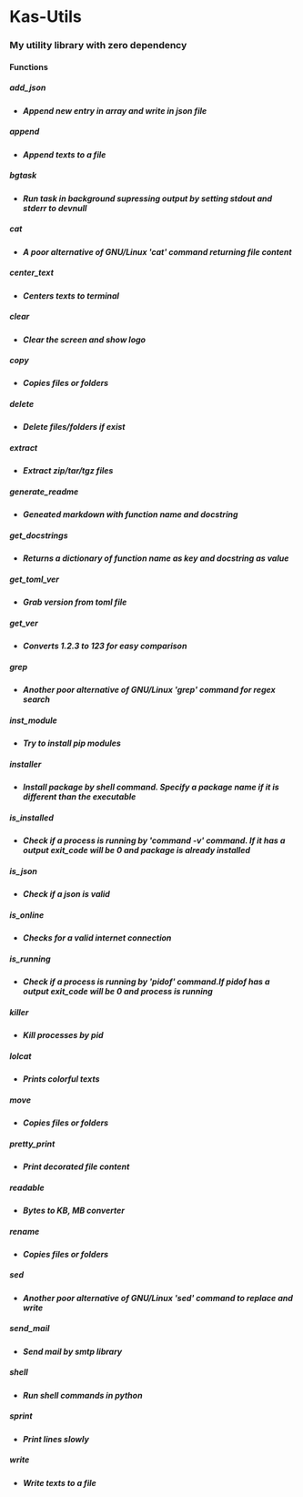 # Kas-Utils

### My utility library with zero dependency

#### Functions

##### add_json
 - ***Append new entry in array and write in json file***
##### append
 - ***Append texts to a file***
##### bgtask
 - ***Run task in background supressing output by setting stdout and stderr to devnull***
##### cat
 - ***A poor alternative of GNU/Linux 'cat' command returning file content***
##### center_text
 - ***Centers texts to terminal***
##### clear
 - ***Clear the screen and show logo***
##### copy
 - ***Copies files or folders***
##### delete
 - ***Delete files/folders if exist***
##### extract
 - ***Extract zip/tar/tgz files***
##### generate_readme
 - ***Geneated markdown with function name and docstring***
##### get_docstrings
 - ***Returns a dictionary of function name as key and docstring as value***
##### get_toml_ver
 - ***Grab version from toml file***
##### get_ver
 - ***Converts 1.2.3 to 123 for easy comparison***
##### grep
 - ***Another poor alternative of GNU/Linux 'grep' command for regex search***
##### inst_module
 - ***Try to install pip modules***
##### installer
 - ***Install package by shell command. Specify a package name if it is different than the executable***
##### is_installed
 - ***Check if a process is running by 'command -v' command. If it has a output exit_code will be 0 and package is already installed***
##### is_json
 - ***Check if a json is valid***
##### is_online
 - ***Checks for a valid internet connection***
##### is_running
 - ***Check if a process is running by 'pidof' command.If pidof has a output exit_code will be 0 and process is running***
##### killer
 - ***Kill processes by pid***
##### lolcat
 - ***Prints colorful texts***
##### move
 - ***Copies files or folders***
##### pretty_print
 - ***Print decorated file content***
##### readable
 - ***Bytes to KB, MB converter***
##### rename
 - ***Copies files or folders***
##### sed
 - ***Another poor alternative of GNU/Linux 'sed' command to replace and write***
##### send_mail
 - ***Send mail by smtp library***
##### shell
 - ***Run shell commands in python***
##### sprint
 - ***Print lines slowly***
##### write
 - ***Write texts to a file***
